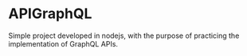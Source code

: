 # APIGraphQL
Simple project developed in nodejs, with the purpose of practicing the implementation of GraphQL APIs.
